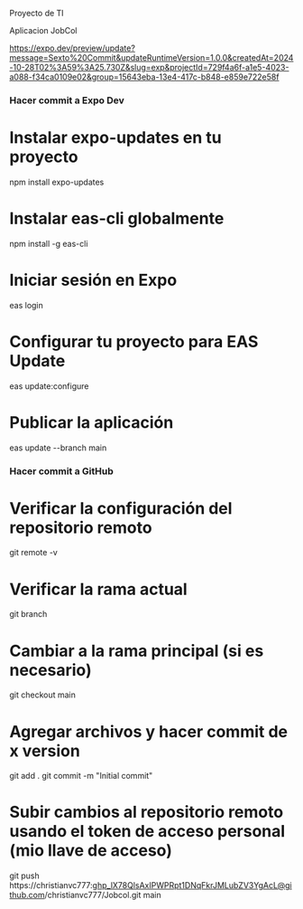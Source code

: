 Proyecto de TI

Aplicacion JobCol

https://expo.dev/preview/update?message=Sexto%20Commit&updateRuntimeVersion=1.0.0&createdAt=2024-10-28T02%3A59%3A25.730Z&slug=exp&projectId=729f4a6f-a1e5-4023-a088-f34ca0109e02&group=15643eba-13e4-417c-b848-e859e722e58f

### Hacer commit a Expo Dev

# Instalar expo-updates en tu proyecto
npm install expo-updates

# Instalar eas-cli globalmente
npm install -g eas-cli

# Iniciar sesión en Expo
eas login

# Configurar tu proyecto para EAS Update
eas update:configure

# Publicar la aplicación
eas update --branch main

### Hacer commit a GitHub

# Verificar la configuración del repositorio remoto
git remote -v

# Verificar la rama actual
git branch

# Cambiar a la rama principal (si es necesario)
git checkout main

# Agregar archivos y hacer commit de x version
git add .
git commit -m "Initial commit"

# Subir cambios al repositorio remoto usando el token de acceso personal (mio llave de acceso)
git push https://christianvc777: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@github.com/christianvc777/Jobcol.git main
